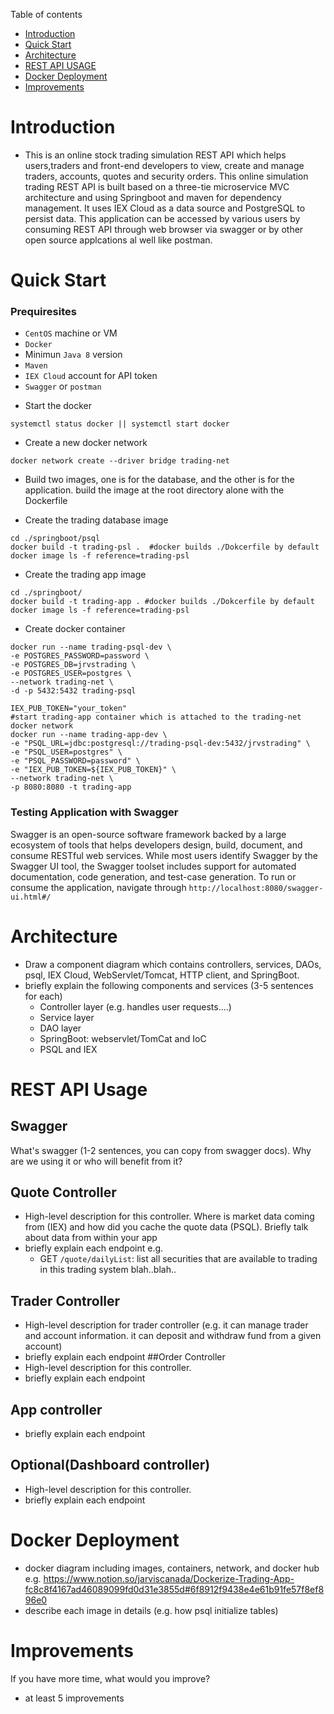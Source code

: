 Table of contents
* [Introduction](#Introduction)
* [Quick Start](#Quick-Start)
* [Architecture](#Architecture)
* [REST API USAGE](#REST-API-Usage)
* [Docker Deployment](#Docker-Deployment)
* [Improvements](#Improvements)

# Introduction
- This is an online stock trading simulation REST API which helps users,traders and front-end developers to view, create and manage traders, accounts, quotes and 
security orders. This online simulation trading REST API is built based on a three-tie microservice MVC architecture and using Springboot and maven for dependency management.
It uses IEX Cloud as a data source and PostgreSQL to persist data. 
This application can be accessed by various users by consuming REST API through web browser via swagger or by other open source applcations al well like postman.

# Quick Start

### Prequiresites
 *  `CentOS` machine or VM
 *  `Docker`
 *  Minimun `Java 8` version
 *  `Maven`
 *  `IEX Cloud` account for API token
 *  `Swagger` or `postman`
- Start the docker
```$xslt
systemctl status docker || systemctl start docker
```
- Create a new docker network
```$xslt
docker network create --driver bridge trading-net
```
- Build two images, one is for the database, and the other is for the application. build the image at the root directory alone with the Dockerfile

- Create the trading database image
```
cd ./springboot/psql
docker build -t trading-psl .  #docker builds ./Dokcerfile by default
docker image ls -f reference=trading-psl
```
- Create the trading app image
```$xslt
cd ./springboot/
docker build -t trading-app . #docker builds ./Dokcerfile by default
docker image ls -f reference=trading-psl
```
- Create docker container
```$xslt
docker run --name trading-psql-dev \
-e POSTGRES_PASSWORD=password \
-e POSTGRES_DB=jrvstrading \
-e POSTGRES_USER=postgres \
--network trading-net \
-d -p 5432:5432 trading-psql

IEX_PUB_TOKEN="your_token"
#start trading-app container which is attached to the trading-net docker network
docker run --name trading-app-dev \
-e "PSQL_URL=jdbc:postgresql://trading-psql-dev:5432/jrvstrading" \
-e "PSQL_USER=postgres" \
-e "PSQL_PASSWORD=password" \
-e "IEX_PUB_TOKEN=${IEX_PUB_TOKEN}" \
--network trading-net \
-p 8080:8080 -t trading-app
```

### Testing Application with Swagger 
Swagger is an open-source software framework backed by a large ecosystem of tools that helps developers design, build, document, and consume RESTful web services. While most users identify Swagger by the Swagger UI tool, the Swagger toolset includes support for automated documentation, code generation, and test-case generation. 
To run or consume the application, navigate through `http://localhost:8080/swagger-ui.html#/`

# Architecture
- Draw a component diagram which contains controllers, services, DAOs, psql, IEX Cloud, WebServlet/Tomcat, HTTP client, and SpringBoot. 
- briefly explain the following components and services (3-5 sentences for each)
  - Controller layer (e.g. handles user requests....)
  - Service layer
  - DAO layer
  - SpringBoot: webservlet/TomCat and IoC
  - PSQL and IEX

# REST API Usage
## Swagger
What's swagger (1-2 sentences, you can copy from swagger docs). Why are we using it or who will benefit from it?
## Quote Controller
- High-level description for this controller. Where is market data coming from (IEX) and how did you cache the quote data (PSQL). Briefly talk about data from within your app
- briefly explain each endpoint
  e.g.
  - GET `/quote/dailyList`: list all securities that are available to trading in this trading system blah..blah..
## Trader Controller
- High-level description for trader controller (e.g. it can manage trader and account information. it can deposit and withdraw fund from a given account)
- briefly explain each endpoint
##Order Controller
- High-level description for this controller.
- briefly explain each endpoint
## App controller
- briefly explain each endpoint
## Optional(Dashboard controller)
- High-level description for this controller.
- briefly explain each endpoint

# Docker Deployment
- docker diagram including images, containers, network, and docker hub
e.g. https://www.notion.so/jarviscanada/Dockerize-Trading-App-fc8c8f4167ad46089099fd0d31e3855d#6f8912f9438e4e61b91fe57f8ef896e0
- describe each image in details (e.g. how psql initialize tables)

# Improvements
If you have more time, what would you improve?
- at least 5 improvements
